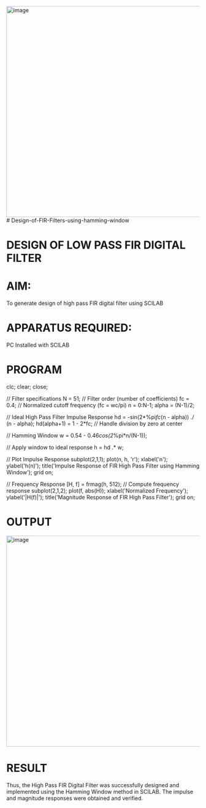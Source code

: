 <img width="765" height="550" alt="image" src="https://github.com/user-attachments/assets/3d32c8b0-70fd-4015-b6f3-8fb1a1328464" /># Design-of-FIR-Filters-using-hamming-window

# DESIGN OF LOW PASS FIR DIGITAL FILTER 

# AIM: 
          
  To generate design of high pass FIR digital filter using SCILAB 

# APPARATUS REQUIRED: 

  PC Installed with SCILAB 

# PROGRAM 
clc;
clear;
close;

// Filter specifications
N = 51;                      // Filter order (number of coefficients)
fc = 0.4;                    // Normalized cutoff frequency (fc = wc/pi)
n = 0:N-1;
alpha = (N-1)/2;

// Ideal High Pass Filter Impulse Response
hd = -sin(2*%pi*fc*(n - alpha)) ./ (n - alpha);
hd(alpha+1) = 1 - 2*fc;      // Handle division by zero at center

// Hamming Window
w = 0.54 - 0.46*cos(2*%pi*n/(N-1));

// Apply window to ideal response
h = hd .* w;

// Plot Impulse Response
subplot(2,1,1);
plot(n, h, 'r');
xlabel('n');
ylabel('h(n)');
title('Impulse Response of FIR High Pass Filter using Hamming Window');
grid on;

// Frequency Response
[H, f] = frmag(h, 512);      // Compute frequency response
subplot(2,1,2);
plot(f, abs(H));
xlabel('Normalized Frequency');
ylabel('|H(f)|');
title('Magnitude Response of FIR High Pass Filter');
grid on;

# OUTPUT
<img width="765" height="550" alt="image" src="https://github.com/user-attachments/assets/9aa763f2-4b95-47aa-9468-a52952c5e579" />

# RESULT
Thus, the High Pass FIR Digital Filter was successfully designed and implemented using the Hamming Window method in SCILAB. The impulse and magnitude responses were obtained and verified.
